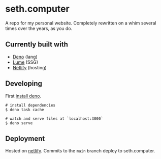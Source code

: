 # seth.computer

A repo for my personal website. Completely rewritten on a whim several times over the years, as you do.

## Currently built with

- [Deno](https://deno.land) (lang)
- [Lume](https://lume.land) (SSG)
- [Netlify](https://netlify.com) (hosting)

## Developing

First [install deno](https://docs.deno.com/runtime/manual).

```
# install dependencies
$ deno task cache

# watch and serve files at `localhost:3000`
$ deno serve
```

## Deployment

Hosted on [netlify](https://netlify.com). Commits to the `main` branch deploy to seth.computer.
